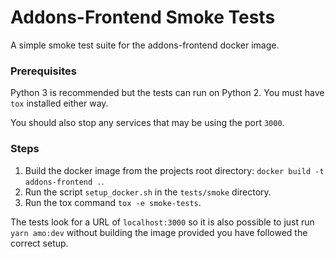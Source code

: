 # Addons-Frontend Smoke Tests

A simple smoke test suite for the addons-frontend docker image.

### Prerequisites

Python 3 is recommended but the tests can run on Python 2. You must have `tox` installed either way.

You should also stop any services that may be using the port `3000`.

### Steps

1. Build the docker image from the projects root directory: `docker build -t addons-frontend .`.
2. Run the script `setup_docker.sh` in the `tests/smoke` directory.
3. Run the tox command `tox -e smoke-tests`.

The tests look for a URL of `localhost:3000` so it is also possible to just run `yarn amo:dev` without building the image provided you have followed the correct setup.
